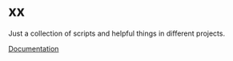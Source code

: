 # xx

Just a collection of scripts and helpful things in different projects.

[Documentation](https://docs.rs/xx)
